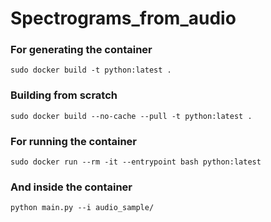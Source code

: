 # Spectrograms_from_audio

### For generating the container

`sudo docker build -t python:latest .`

### Building from scratch

`sudo docker build --no-cache --pull -t python:latest .`

### For running the container

`sudo docker run --rm -it --entrypoint bash python:latest`

### And inside the container

`python main.py --i audio_sample/`
